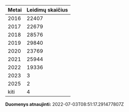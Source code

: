 | Metai | Leidimų skaičius |
|-------| ---------------- |
| 2016 | 22407 |
| 2017 | 22679 |
| 2018 | 28576 |
| 2019 | 29840 |
| 2020 | 23769 |
| 2021 | 25944 |
| 2022 | 19336 |
| 2023 | 3 |
| 2025 | 2 |
| kiti | 4 |

**Duomenys atnaujinti:** 2022-07-03T08:51:17.291477807Z